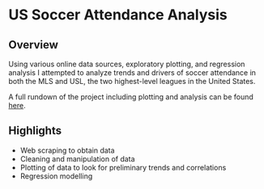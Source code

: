 # US Soccer Attendance Analysis 

## Overview
Using various online data sources, exploratory plotting, and regression analysis I attempted to analyze trends and drivers of soccer attendance in both the MLS and USL, the two highest-level leagues in the United States.  

A full rundown of the project including plotting and analysis can be found [here](https://htmlpreview.github.io/?https://github.com/connorc267/Connor-Campbell-Portfolio/blob/main/US%20Soccer%20Analysis/READme.html).

## Highlights 

- Web scraping to obtain data
- Cleaning and manipulation of data
- Plotting of data to look for preliminary trends and correlations
- Regression modelling



